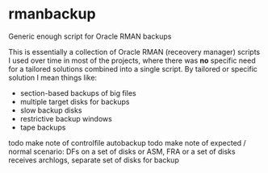 # rmanbackup
Generic enough script for Oracle RMAN backups

This is essentially a collection of Oracle RMAN (receovery manager) scripts I used over time in most of the projects, where there was **no** specific need for a tailored solutions combined into a single script.
By tailored or specific solution I mean things like:
- section-based backups of big files
- multiple target disks for backups
- slow backup disks
- restrictive backup windows
- tape backups
  
todo make note of controlfile autobackup
todo make note of expected / normal scenario: DFs on a set of disks or ASM, FRA or a set of disks receives archlogs, separate set of disks for backup
